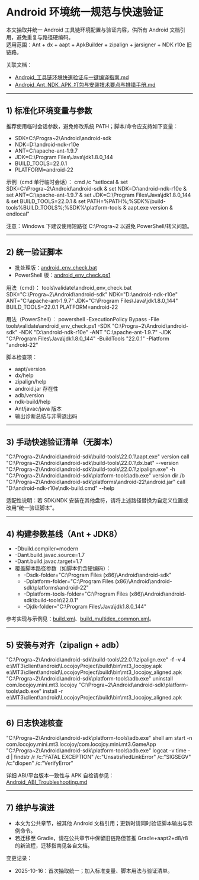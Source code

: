 # Android 环境统一规范与快速验证

本文抽取并统一 Android 工具链环境配置与验证内容，供所有 Android 文档引用，避免重复与路径硬编码。  
适用范围：Ant + dx + aapt + ApkBuilder + zipalign + jarsigner + NDK r10e 旧链路。

关联文档：
- [Android_工具链环境快速验证与一键编译指南.md](../android/Android_工具链环境快速验证与一键编译指南.md:1)
- [Android_Ant_NDK_APK_打包与安装技术要点与排错手册.md](../android/Android_Ant_NDK_APK_打包与安装技术要点与排错手册.md:1)

---

## 1) 标准化环境变量与参数

推荐使用临时会话参数，避免修改系统 PATH；脚本/命令应支持如下变量：
- SDK=C:\Progra~2\Android\android-sdk
- NDK=D:\android-ndk-r10e
- ANT=C:\apache-ant-1.9.7
- JDK=C:\Program Files\Java\jdk1.8.0_144
- BUILD_TOOLS=22.0.1
- PLATFORM=android-22

示例（cmd 单行临时会话）：
cmd /c "setlocal & set SDK=C:\Progra~2\Android\android-sdk & set NDK=D:\android-ndk-r10e & set ANT=C:\apache-ant-1.9.7 & set JDK=C:\Program Files\Java\jdk1.8.0_144 & set BUILD_TOOLS=22.0.1 & set PATH=%PATH%;%SDK%\build-tools\%BUILD_TOOLS%;%SDK%\platform-tools & aapt.exe version & endlocal"

注意：Windows 下建议使用短路径 C:\Progra~2 以避免 PowerShell/转义问题。

---

## 2) 统一验证脚本

- 批处理版：[android_env_check.bat](../../tools/validate/android_env_check.bat:1)
- PowerShell 版：[android_env_check.ps1](../../tools/validate/android_env_check.ps1:1)

用法（cmd）：
tools\validate\android_env_check.bat SDK="C:\Progra~2\Android\android-sdk" NDK="D:\android-ndk-r10e" ANT="C:\apache-ant-1.9.7" JDK="C:\Program Files\Java\jdk1.8.0_144" BUILD_TOOLS=22.0.1 PLATFORM=android-22

用法（PowerShell）：
powershell -ExecutionPolicy Bypass -File tools\validate\android_env_check.ps1 -SDK "C:\Progra~2\Android\android-sdk" -NDK "D:\android-ndk-r10e" -ANT "C:\apache-ant-1.9.7" -JDK "C:\Program Files\Java\jdk1.8.0_144" -BuildTools "22.0.1" -Platform "android-22"

脚本检查项：
- aapt/version
- dx/help
- zipalign/help
- android.jar 存在性
- adb/version
- ndk-build/help
- Ant/javac/java 版本
- 输出诊断总结与非零退出码

---

## 3) 手动快速验证清单（无脚本）

"C:\Progra~2\Android\android-sdk\build-tools\22.0.1\aapt.exe" version
call "C:\Progra~2\Android\android-sdk\build-tools\22.0.1\dx.bat" --version
"C:\Progra~2\Android\android-sdk\build-tools\22.0.1\zipalign.exe" -h
"C:\Progra~2\Android\android-sdk\platform-tools\adb.exe" version
dir /b "C:\Progra~2\Android\android-sdk\platforms\android-22\android.jar"
call "D:\android-ndk-r10e\ndk-build.cmd" --help

适配性说明：若 SDK/NDK 安装在其他盘符，请将上述路径替换为自定义位置或改用“统一验证脚本”。

---

## 4) 构建参数基线（Ant + JDK8）

- -Dbuild.compiler=modern
- -Dant.build.javac.source=1.7
- -Dant.build.javac.target=1.7
- 覆盖脚本路径参数（如脚本仍含硬编码）：
  - -Dsdk-folder="C:\Program Files (x86)\Android\android-sdk"
  - -Dplatform-folder="C:\Program Files (x86)\Android\android-sdk\platforms\android-22"
  - -Dplatform-tools-folder="C:\Program Files (x86)\Android\android-sdk\build-tools\22.0.1"
  - -Djdk-folder="C:\Program Files\Java\jdk1.8.0_144"

参考实现与示例见：[build.xml](../../client/android/LocojoyProject/build/build.xml:1)、[build_multidex_common.xml](../../client/android/LocojoyProject/build/build_multidex_common.xml:1)。

---

## 5) 安装与对齐（zipalign + adb）

"C:\Progra~2\Android\android-sdk\build-tools\22.0.1\zipalign.exe" -f -v 4 e:\MT3\client\android\LocojoyProject\build\bin\mt3_locojoy.apk e:\MT3\client\android\LocojoyProject\build\bin\mt3_locojoy_aligned.apk
"C:\Progra~2\Android\android-sdk\platform-tools\adb.exe" uninstall com.locojoy.mini.mt3.locojoy
"C:\Progra~2\Android\android-sdk\platform-tools\adb.exe" install -r e:\MT3\client\android\LocojoyProject\build\bin\mt3_locojoy_aligned.apk

---

## 6) 日志快速核查

"C:\Progra~2\Android\android-sdk\platform-tools\adb.exe" shell am start -n com.locojoy.mini.mt3.locojoy/com.locojoy.mini.mt3.GameApp
"C:\Progra~2\Android\android-sdk\platform-tools\adb.exe" logcat -v time -d | findstr /r /c:"FATAL EXCEPTION" /c:"UnsatisfiedLinkError" /c:"SIGSEGV" /c:"dlopen" /c:"VerifyError"

详细 ABI/平台版本一致性与 APK 自检请参见：[Android_ABI_Troubleshooting.md](./Android_ABI_Troubleshooting.md:1)

---

## 7) 维护与演进

- 本文为公共章节，被其他 Android 文档引用；更新时请同时验证脚本输出与示例命令。
- 若迁移至 Gradle，请在公共章节中保留旧链路但首推 Gradle+aapt2+d8/r8 的新流程，迁移指南见各自文档。

变更记录：
- 2025-10-16：首次抽取统一；加入标准变量、脚本用法与验证清单。